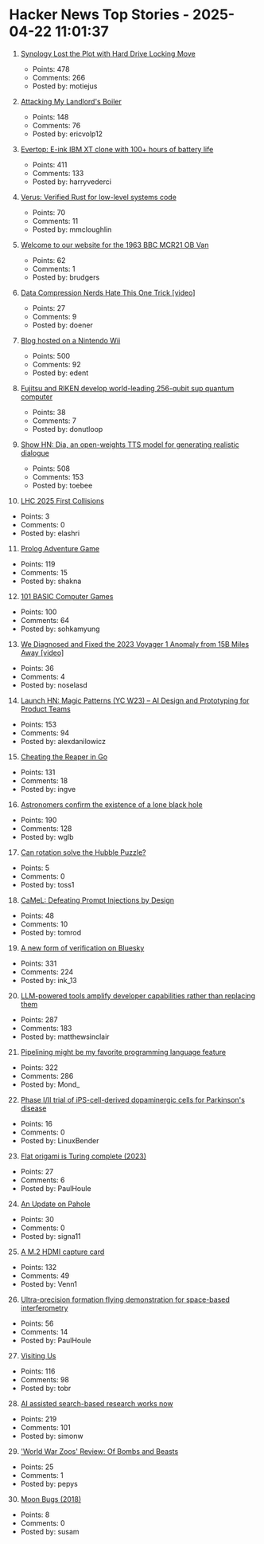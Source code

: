# Hacker News Top Stories - 2025-04-22 11:01:37

1. [Synology Lost the Plot with Hard Drive Locking Move](https://www.servethehome.com/synology-lost-the-plot-with-hard-drive-locking-move/)
   - Points: 478
   - Comments: 266
   - Posted by: motiejus

2. [Attacking My Landlord's Boiler](https://blog.videah.net/attacking-my-landlords-boiler/)
   - Points: 148
   - Comments: 76
   - Posted by: ericvolp12

3. [Evertop: E-ink IBM XT clone with 100+ hours of battery life](https://github.com/ericjenott/Evertop)
   - Points: 411
   - Comments: 133
   - Posted by: harryvederci

4. [Verus: Verified Rust for low-level systems code](https://github.com/secure-foundations/verus)
   - Points: 70
   - Comments: 11
   - Posted by: mmcloughlin

5. [Welcome to our website for the 1963 BBC MCR21 OB Van](https://mcr21.org.uk/)
   - Points: 62
   - Comments: 1
   - Posted by: brudgers

6. [Data Compression Nerds Hate This One Trick [video]](https://media.ccc.de/v/eh22-8-more-than-just-quite-ok-data-compression-nerds-hate-this-one-trick)
   - Points: 27
   - Comments: 9
   - Posted by: doener

7. [Blog hosted on a Nintendo Wii](https://blog.infected.systems/posts/2025-04-21-this-blog-is-hosted-on-a-nintendo-wii/)
   - Points: 500
   - Comments: 92
   - Posted by: edent

8. [Fujitsu and RIKEN develop world-leading 256-qubit sup quantum computer](https://www.fujitsu.com/global/about/resources/news/press-releases/2025/0422-01.html)
   - Points: 38
   - Comments: 7
   - Posted by: donutloop

9. [Show HN: Dia, an open-weights TTS model for generating realistic dialogue](https://github.com/nari-labs/dia)
   - Points: 508
   - Comments: 153
   - Posted by: toebee

10. [LHC 2025 First Collisions](https://op-webtools.web.cern.ch/vistar/)
   - Points: 3
   - Comments: 0
   - Posted by: elashri

11. [Prolog Adventure Game](https://github.com/stefanrodrigues2/Prolog-Adventure-game)
   - Points: 119
   - Comments: 15
   - Posted by: shakna

12. [101 BASIC Computer Games](https://github.com/maurymarkowitz/101-BASIC-Computer-Games)
   - Points: 100
   - Comments: 64
   - Posted by: sohkamyung

13. [We Diagnosed and Fixed the 2023 Voyager 1 Anomaly from 15B Miles Away [video]](https://www.youtube.com/watch?v=YcUycQoz0zg)
   - Points: 36
   - Comments: 4
   - Posted by: noselasd

14. [Launch HN: Magic Patterns (YC W23) – AI Design and Prototyping for Product Teams](undefined)
   - Points: 153
   - Comments: 94
   - Posted by: alexdanilowicz

15. [Cheating the Reaper in Go](https://mcyoung.xyz/2025/04/21/go-arenas/)
   - Points: 131
   - Comments: 18
   - Posted by: ingve

16. [Astronomers confirm the existence of a lone black hole](https://phys.org/news/2025-04-astronomers-lone-black-hole.html)
   - Points: 190
   - Comments: 128
   - Posted by: wglb

17. [Can rotation solve the Hubble Puzzle?](https://academic.oup.com/mnras/article/538/4/3038/8090496?login=false)
   - Points: 5
   - Comments: 0
   - Posted by: toss1

18. [CaMeL: Defeating Prompt Injections by Design](https://arxiv.org/abs/2503.18813)
   - Points: 48
   - Comments: 10
   - Posted by: tomrod

19. [A new form of verification on Bluesky](https://bsky.social/about/blog/04-21-2025-verification)
   - Points: 331
   - Comments: 224
   - Posted by: ink_13

20. [LLM-powered tools amplify developer capabilities rather than replacing them](https://matthewsinclair.com/blog/0178-why-llm-powered-programming-is-more-mech-suit-than-artificial-human)
   - Points: 287
   - Comments: 183
   - Posted by: matthewsinclair

21. [Pipelining might be my favorite programming language feature](https://herecomesthemoon.net/2025/04/pipelining/)
   - Points: 322
   - Comments: 286
   - Posted by: Mond_

22. [Phase I/II trial of iPS-cell-derived dopaminergic cells for Parkinson's disease](https://www.nature.com/articles/s41586-025-08700-0)
   - Points: 16
   - Comments: 0
   - Posted by: LinuxBender

23. [Flat origami is Turing complete (2023)](https://arxiv.org/abs/2309.07932)
   - Points: 27
   - Comments: 6
   - Posted by: PaulHoule

24. [An Update on Pahole](https://lwn.net/Articles/1016243/)
   - Points: 30
   - Comments: 0
   - Posted by: signa11

25. [A M.2 HDMI capture card](https://interfacinglinux.com/2025/04/18/magewell-eco-m-2-hdmi-capture-card/)
   - Points: 132
   - Comments: 49
   - Posted by: Venn1

26. [Ultra-precision formation flying demonstration for space-based interferometry](https://arxiv.org/abs/2504.05001)
   - Points: 56
   - Comments: 14
   - Posted by: PaulHoule

27. [Visiting Us](https://www.epic.com/visiting/)
   - Points: 116
   - Comments: 98
   - Posted by: tobr

28. [AI assisted search-based research works now](https://simonwillison.net/2025/Apr/21/ai-assisted-search/)
   - Points: 219
   - Comments: 101
   - Posted by: simonw

29. ['World War Zoos' Review: Of Bombs and Beasts](https://www.wsj.com/arts-culture/books/world-war-zoos-review-of-bombs-and-beasts-a037c4b6)
   - Points: 25
   - Comments: 1
   - Posted by: pepys

30. [Moon Bugs (2018)](https://www.michalfarkas.net/moonbugs/)
   - Points: 8
   - Comments: 0
   - Posted by: susam

